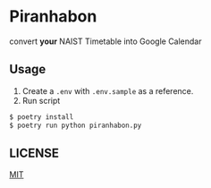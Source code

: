 # Piranhabon

convert **your** NAIST Timetable into Google Calendar

## Usage

1. Create a `.env` with `.env.sample` as a reference.
2. Run script

```sh
$ poetry install
$ poetry run python piranhabon.py
```

## LICENSE

[MIT](./LICENSE)
